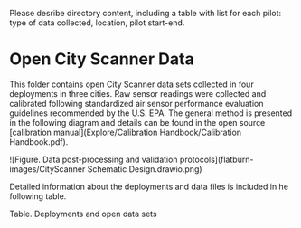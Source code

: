 Please desribe directory content, including a table with list for each pilot: type of data collected, location, pilot start-end.
# Open City Scanner Data
This folder contains open City Scanner data sets collected in four deployments in three cities. Raw sensor readings were collected and calibrated following standardized air sensor performance evaluation guidelines recommended by the U.S. EPA. The general method is presented in the following diagram and details can be found in the open source [calibration manual](Explore/Calibration Handbook/Calibration Handbook.pdf).

![Figure. Data post-processing and validation protocols](flatburn-images/CityScanner Schematic Design.drawio.png)

Detailed information about the deployments and data files is included in he following table.

Table. Deployments and open data sets
